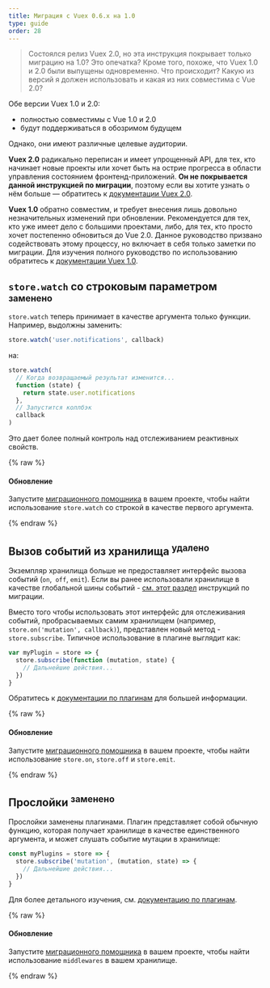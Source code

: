 ```yaml
---
title: Миграция с Vuex 0.6.x на 1.0
type: guide
order: 28
---
```


> Состоялся релиз Vuex 2.0, но эта инструкция покрывает только миграцию на 1.0? Это опечатка? Кроме того, похоже, что Vuex 1.0 и 2.0 были выпущены одновременно. Что происходит? Какую из версий я должен использовать и какая из них совместима с Vue 2.0?

Обе версии Vuex 1.0 и 2.0:

- полностью совместимы с Vue 1.0 и 2.0
- будут поддерживаться в обозримом будущем

Однако, они имеют различные целевые аудитории.

__Vuex 2.0__ радикально переписан и имеет упрощенный API, для тех, кто начинает новые проекты или хочет быть на острие прогресса в области управления состоянием фронтенд-приложений. __Он не покрывается данной инструкцией по миграции__, поэтому если вы хотите узнать о нём больше — обратитесь к [документации Vuex 2.0](https://vuex.vuejs.org/ru/index.html).

__Vuex 1.0__ обратно совместим, и требует внесения лишь довольно незначительных изменений при обновлении. Рекомендуется для тех, кто уже имеет дело с большими проектами, либо, для тех, кто просто хочет постепенно обновиться до Vue 2.0. Данное руководство призвано содействовать этому процессу, но включает в себя только заметки по миграции. Для изучения полного руководство по использованию обратитесь к [документации Vuex 1.0](https://github.com/vuejs/vuex/tree/1.0/docs/en).

## `store.watch` со строковым параметром <sup>заменено</sup>

`store.watch` теперь принимает в качестве аргумента только функции. Например, выдолжны заменить:

``` js
store.watch('user.notifications', callback)
```

на:

``` js
store.watch(
  // Когда возвращаемый результат изменится...
  function (state) {
    return state.user.notifications
  },
  // Запустится коллбэк
  callback
)
```

Это дает более полный контроль над отслеживанием реактивных свойств.

{% raw %}
<div class="upgrade-path">
  <h4>Обновление</h4>
  <p>Запустите <a href="https://github.com/vuejs/vue-migration-helper">миграционного помощника</a> в вашем проекте, чтобы найти использование <code>store.watch</code> со строкой в качестве первого аргумента.</p>
</div>
{% endraw %}

## Вызов событий из хранилища <sup>удалено</sup>

Экземпляр хранилища больше не предоставляет интерфейс вызова событий (`on`,` off`, `emit`). Если вы ранее использовали хранилище в качестве глобальной шины событий - [см. этот раздел](migration.html#dispatch-and-broadcast-removed) инструкций по миграции.

Вместо того чтобы использовать этот интерфейс для отслеживания событий, пробрасываемых самим хранилищем (например, `store.on('mutation', callback)`), представлен новый метод - `store.subscribe`. Типичное использование в плагине выглядит как:

``` js
var myPlugin = store => {
  store.subscribe(function (mutation, state) {
    // Дальнейшие действия...
  })
}

```

Обратитесь к [документации по плагинам](https://github.com/vuejs/vuex/blob/1.0/docs/en/plugins.md) для большей информации.

{% raw %}
<div class="upgrade-path">
  <h4>Обновление</h4>
  <p>Запустите <a href="https://github.com/vuejs/vue-migration-helper">миграционного помощника</a> в вашем проекте, чтобы найти использование <code>store.on</code>, <code>store.off</code> и <code>store.emit</code>.</p>
</div>
{% endraw %}

## Прослойки <sup>заменено</sup>

Прослойки заменены плагинами. Плагин представляет собой обычную функцию, которая получает хранилище в качестве единственного аргумента, и может слушать событие мутации в хранилище:

``` js
const myPlugins = store => {
  store.subscribe('mutation', (mutation, state) => {
    // Дальнейшие действия...
  })
}
```

Для более детального изучения, см. [документацию по плагинам](https://github.com/vuejs/vuex/blob/1.0/docs/en/plugins.md).

{% raw %}
<div class="upgrade-path">
  <h4>Обновление</h4>
  <p>Запустите <a href="https://github.com/vuejs/vue-migration-helper">миграционного помощника</a> в вашем проекте, чтобы найти использование <code>middlewares</code> в вашем хранилище.</p>
</div>
{% endraw %}
